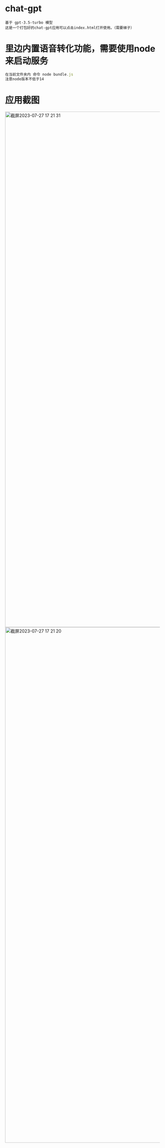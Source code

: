# chat-gpt

``` text
基于 gpt-3.5-turbo 模型
这是一个打包好的chat-gpt应用可以点击index.html打开使用。（需要梯子）
```

# 里边内置语音转化功能，需要使用node来启动服务

```js
在当前文件夹内 命令 node bundle.js
注意node版本不低于14
```
# 应用截图
<img width="1680" alt="截屏2023-07-27 17 21 31" src="https://github.com/function1212as/chat-gpt/assets/104118092/51cfcda4-ac15-4dd9-aed5-13876cd6065a">
<img width="1680" alt="截屏2023-07-27 17 21 20" src="https://github.com/function1212as/chat-gpt/assets/104118092/46233508-505a-4a78-908e-59677451b031">

